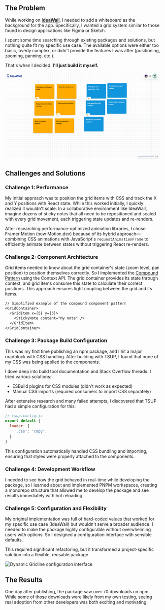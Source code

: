 ## The Problem

While working on [**IdeaWall**](/ideawall), I needed to add a whiteboard as the background for the app. Specifically, I wanted a grid system similar to those found in design applications like Figma or Sketch.

I spent some time searching through existing packages and solutions, but nothing quite fit my specific use case. The available options were either too basic, overly complex, or didn't provide the features I was after (positioning, zooming, panning, etc.).

That's when I decided: **I'll just build it myself.**

![Idea Wall](/public/images/dynamic-gridline/ideawall.png)


## Challenges and Solutions

### Challenge 1: Performance

My initial approach was to position the grid items with CSS and track the X and Y positions with React state. While this worked initially, I quickly realized it wouldn't scale. In a collaborative environment like IdeaWall, imagine dozens of sticky notes that all need to be repositioned and scaled with every grid movement, each triggering state updates and re-renders. 

After researching performance-optimized animation libraries, I chose Framer Motion (now Motion.dev) because of its hybrid approach—combining CSS animations with JavaScript's `requestAnimationFrame` to efficiently animate between states without triggering React re-renders.

### Challenge 2: Component Architecture

Grid items needed to know about the grid container's state (zoom level, pan position) to position themselves correctly. So I implemented the [Compound Pattern](https://www.patterns.dev/react/compound-pattern/) using the Context API. The grid container provides its state through context, and grid items consume this state to calculate their correct positions. This approach ensures tight coupling between the grid and its items.

```tsx
// Simplified example of the compound component pattern
<GridContainer>
  <GridItem x={5} y={3}>
    <StickyNote content="My note" />
  </GridItem>
</GridContainer>
```

### Challenge 3: Package Build Configuration

This was my first time publishing an npm package, and I hit a major roadblock with CSS handling. After building with TSUP, I found that none of my CSS was being applied to the components.

I dove deep into build tool documentation and Stack Overflow threads. I tried various solutions:
- ESBuild plugins for CSS modules (didn't work as expected)
- Manual CSS imports (required consumers to import CSS separately)

After extensive research and many failed attempts, I discovered that TSUP had a simple configuration for this:

```javascript
// tsup.config.js
export default {
  loader: {
    '.css': 'copy',
  }
}
```

This configuration automatically handled CSS bundling and importing, ensuring that styles were properly attached to the components.

### Challenge 4: Development Workflow

I needed to see how the grid behaved in real-time while developing the package, so I learned about and implemented PNPM workspaces, creating a monorepo structure that allowed me to develop the package and see results immediately with hot reloading.

### Challenge 5: Configuration and Flexibility

My original implementation was full of hard-coded values that worked for my specific use case (IdeaWall) but wouldn't serve a broader audience. I needed to make the package highly configurable without overwhelming users with options. So I designed a configuration interface with sensible defaults.

This required significant refactoring, but it transformed a project-specific solution into a flexible, reusable package.

![Dynamic Gridline configuration interface](/images/dynamic-gridline/interface.png)

## The Results

One day after publishing, the package saw over 70 downloads on npm. While some of those downloads were likely from my own testing, seeing real adoption from other developers was both exciting and motivating.